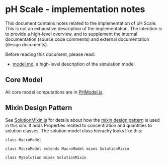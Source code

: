 # pH Scale - implementation notes

This document contains notes related to the implementation of pH Scale. 
This is not an exhaustive description of the implementation.  The intention is 
to provide a high-level overview, and to supplement the internal documentation 
(source code comments) and external documentation (design documents). 

Before reading this document, please read:
* [model.md](https://github.com/phetsims/ph-scale/blob/master/doc/model.md), a high-level description of the simulation model
 
## Core Model

All core model computations are in [PHModel.js](https://github.com/phetsims/ph-scale/blob/master/js/common/model/PHModel.js).

## Mixin Design Pattern

See [SolutionMixin.js](https://github.com/phetsims/ph-scale/blob/master/js/common/model/SolutionMixin.js) for details about
how the [mixin design pattern](https://github.com/phetsims/phet-info/blob/master/doc/phet-software-design-patterns.md#mixin-and-trait) is used in this sim.  It adds Properties related to concentration and quantities to solution classes. The solution model class hierachy looks like this:

```
class MacroModel

class MicroModel extends MacroModel mixes SolutionMixin

class MySolution mixes SolutionMixin
```
